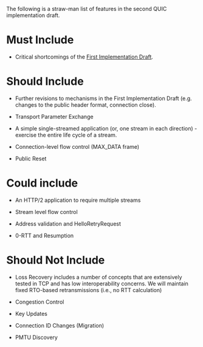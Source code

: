The following is a straw-man list of features in the second QUIC implementation draft.

# Must Include

* Critical shortcomings of the [First Implementation Draft](https://github.com/quicwg/base-drafts/wiki/First-Implementation-Draft).

# Should Include

* Further revisions to mechanisms in the First Implementation Draft (e.g. changes to the public header format, connection close).

* Transport Parameter Exchange

* A simple single-streamed application (or, one stream in each direction) - exercise the entire life cycle of a stream.

* Connection-level flow control (MAX_DATA frame)

* Public Reset

# Could include

* An HTTP/2 application to require multiple streams

* Stream level flow control

* Address validation and HelloRetryRequest

* 0-RTT and Resumption

# Should Not Include

* Loss Recovery includes a number of concepts that are extensively tested in TCP and has low interoperability concerns. We will maintain fixed RTO-based retransmissions (i.e., no RTT calculation)

* Congestion Control

* Key Updates

* Connection ID Changes (Migration)

* PMTU Discovery